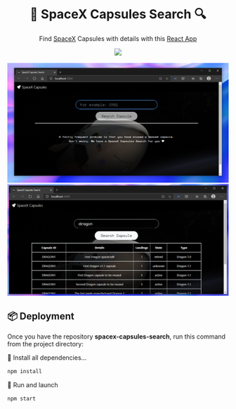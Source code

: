 <h1 align="center">🚀 SpaceX Capsules Search 🔍</h1>

<p align="center">Find <a href="https://www.spacex.com/">SpaceX</a> Capsules with details with this <a href="https://reactjs.org/">React App</a></p>

<p align="center"><a href="https://reactjs.org/"><img src="https://img.shields.io/static/v1?label=Builded%20with&message=React&color=blue" /></a></p>

![Screenshoot Home SpaceX Capsules Search](./screenshot_1.PNG)
![Screenshoot Results SpaceX Capsules Search](./screenshot_2.PNG)

## 📦 Deployment
Once you have the repository **spacex-capsules-search**, run this command from the project directory:

🔽 Install all dependencies...
```bash
npm install
```
🚀 Run and launch
```bash
npm start
```

